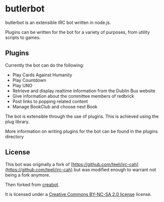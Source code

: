 # butlerbot
butlerbot is an extensible IRC bot written in node.js.

Plugins can be written for the bot for a variety of purposes, from utility scripts to games.

## Plugins
Currently the bot can do the following:
- Play Cards Against Humanity
- Play Countdown
- Play UNO
- Retrieve and display realtime information from the Dublin Bus website
- Give information about the committee members of redbrick
- Post links to popping related content
- Manage BookClub and choose next Book

The bot is extensible through the use of plugins. This is achieved using the plug library.

More information on writing plugins for the bot can be found in the plugins directory

## License
This bot was originally a fork of [https://github.com/teeli/irc-cah](https://github.com/teeli/irc-cah) but was modified enough to warrant not being a fork anymore.

Then forked from [creabot](https://github.com/creadak/creabot).

It is licensed under a [Creative Commons BY-NC-SA 2.0 license](http://creativecommons.org/licenses/by-nc-sa/2.0/) license.
